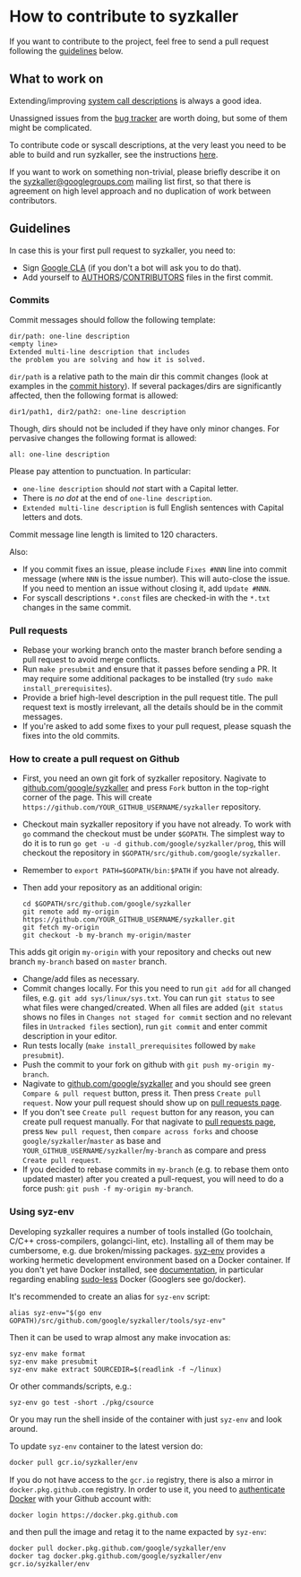 # How to contribute to syzkaller

If you want to contribute to the project, feel free to send a pull request following the [guidelines](contributing.md#guidelines) below.

## What to work on

Extending/improving [system call descriptions](syscall_descriptions.md) is always a good idea.

Unassigned issues from the [bug tracker](https://github.com/google/syzkaller/issues) are worth doing, but some of them might be complicated.

To contribute code or syscall descriptions, at the very least you need to be able to build and run syzkaller, see the instructions [here](/docs/setup.md).

If you want to work on something non-trivial, please briefly describe it on the [syzkaller@googlegroups.com](https://groups.google.com/forum/#!forum/syzkaller) mailing list first,
so that there is agreement on high level approach and no duplication of work between contributors.

## Guidelines

In case this is your first pull request to syzkaller, you need to:

- Sign [Google CLA](https://cla.developers.google.com/) (if you don't a bot will ask you to do that).
- Add yourself to [AUTHORS](/AUTHORS)/[CONTRIBUTORS](/CONTRIBUTORS) files in the first commit.

### Commits

Commit messages should follow the following template:

```
dir/path: one-line description
<empty line>
Extended multi-line description that includes
the problem you are solving and how it is solved.
```

`dir/path` is a relative path to the main dir this commit changes
(look at examples in the [commit history](https://github.com/google/syzkaller/commits/master)).
If several packages/dirs are significantly affected, then the following format is allowed:
```
dir1/path1, dir2/path2: one-line description
```
Though, dirs should not be included if they have only minor changes.
For pervasive changes the following format is allowed:
```
all: one-line description
```

Please pay attention to punctuation. In particular:

- `one-line description` should *not* start with a Capital letter.
- There is *no dot* at the end of `one-line description`.
- `Extended multi-line description` is full English sentences with Capital letters and dots.

Commit message line length is limited to 120 characters.

Also:

- If you commit fixes an issue, please include `Fixes #NNN` line into commit message
(where `NNN` is the issue number). This will auto-close the issue. If you need to mention
an issue without closing it, add `Update #NNN`.
- For syscall descriptions `*.const` files are checked-in with the `*.txt` changes
in the same commit.

### Pull requests

- Rebase your working branch onto the master branch before sending a pull request to avoid merge conflicts.
- Run `make presubmit` and ensure that it passes before sending a PR.
  It may require some additional packages to be installed (try `sudo make install_prerequisites`).
- Provide a brief high-level description in the pull request title.
  The pull request text is mostly irrelevant, all the details should be in the commit messages.
- If you're asked to add some fixes to your pull request, please squash the fixes into the old commits.

### How to create a pull request on Github

- First, you need an own git fork of syzkaller repository. Nagivate to
[github.com/google/syzkaller](https://github.com/google/syzkaller) and press `Fork` button in the top-right corner of
the page. This will create `https://github.com/YOUR_GITHUB_USERNAME/syzkaller` repository.

- Checkout main syzkaller repository if you have not already. To work with `go` command the checkout must be under
`$GOPATH`. The simplest way to do it is to run `go get -u -d github.com/google/syzkaller/prog`, this will checkout
the repository in `$GOPATH/src/github.com/google/syzkaller`.
- Remember to `export PATH=$GOPATH/bin:$PATH` if you have not already.
- Then add your repository as an additional origin:

    ```shell
    cd $GOPATH/src/github.com/google/syzkaller
    git remote add my-origin https://github.com/YOUR_GITHUB_USERNAME/syzkaller.git
    git fetch my-origin
    git checkout -b my-branch my-origin/master
    ```

This adds git origin `my-origin` with your repository and checks out new branch `my-branch` based on `master` branch.

- Change/add files as necessary.
- Commit changes locally. For this you need to run `git add` for all changed files, e.g. `git add sys/linux/sys.txt`. You can run `git status` to see what files were changed/created. When all files are added (`git status` shows no files in `Changes not staged for commit` section and no relevant files in `Untracked files` section), run `git commit` and enter commit description in your editor.
- Run tests locally (`make install_prerequisites` followed by `make presubmit`).
- Push the commit to your fork on github with `git push my-origin my-branch`.
- Nagivate to [github.com/google/syzkaller](https://github.com/google/syzkaller) and you should see green `Compare & pull request` button, press it. Then press `Create pull request`. Now your pull request should show up on [pull requests page](https://github.com/google/syzkaller/pulls).
- If you don't see `Create pull request` button for any reason, you can create pull request manually. For that nagivate to [pull requests page](https://github.com/google/syzkaller/pulls), press `New pull request`, then `compare across forks` and choose `google/syzkaller`/`master` as base and `YOUR_GITHUB_USERNAME/syzkaller`/`my-branch` as compare and press `Create pull request`.
- If you decided to rebase commits in `my-branch` (e.g. to rebase them onto updated master) after you created a pull-request, you will need to do a force push: `git push -f my-origin my-branch`.

### Using syz-env

Developing syzkaller requires a number of tools installed (Go toolchain, C/C++ cross-compilers, golangci-lint, etc).
Installing all of them may be cumbersome, e.g. due broken/missing packages.
[syz-env](/tools/syz-env) provides a working hermetic development environment based on a Docker container.
If you don't yet have Docker installed, see [documentation](https://docs.docker.com/engine/install),
in particular regarding enabling [sudo-less](https://docs.docker.com/engine/install/linux-postinstall)
Docker (Googlers see go/docker).

It's recommended to create an alias for `syz-env` script:
```
alias syz-env="$(go env GOPATH)/src/github.com/google/syzkaller/tools/syz-env"
```
Then it can be used to wrap almost any make invocation as:
```
syz-env make format
syz-env make presubmit
syz-env make extract SOURCEDIR=$(readlink -f ~/linux)
```
Or other commands/scripts, e.g.:
```
syz-env go test -short ./pkg/csource
```
Or you may run the shell inside of the container with just `syz-env` and look around.

To update `syz-env` container to the latest version do:

``` bash
docker pull gcr.io/syzkaller/env
```

If you do not have access to the `gcr.io` registry, there is also a mirror in `docker.pkg.github.com` registry.
In order to use it, you need to
[authenticate Docker](https://docs.github.com/en/packages/using-github-packages-with-your-projects-ecosystem/configuring-docker-for-use-with-github-packages)
with your Github account with:
```
docker login https://docker.pkg.github.com
```
and then pull the image and retag it to the name expacted by `syz-env`:
```
docker pull docker.pkg.github.com/google/syzkaller/env
docker tag docker.pkg.github.com/google/syzkaller/env gcr.io/syzkaller/env
```
